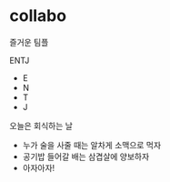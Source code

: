# collabo
즐거운 팀플

ENTJ
- E
- N
- T
- J

오늘은 회식하는 날
- 누가 술을 사줄 때는 알차게 소맥으로 먹자
- 공기밥 들어갈 배는 삼겹살에 양보하자
- 아자아자!
